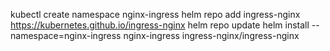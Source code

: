 kubectl create namespace nginx-ingress
helm repo add ingress-nginx https://kubernetes.github.io/ingress-nginx
helm repo update
helm install --namespace=nginx-ingress nginx-ingress ingress-nginx/ingress-nginx
